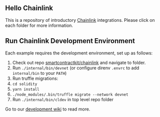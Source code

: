 ## Hello Chainlink

This is a repository of introductory [Chainlink](https://github.com/smartcontractkit/chainlink) integrations.
Please click on each folder for more information.

## Run Chainlink Development Environment

Each example requires the development environment, set up as follows:

1. Check out repo [smartcontractkit/chainlink](https://github.com/smartcontractkit/chainlink) and navigate to folder.
2. Run `./internal/bin/devnet` (or configure direnv `.envrc` to add `internal/bin` to your `PATH`)
3. Run truffle migrations:
  1. `cd solidity`
  2. `yarn install`
  3. `./node_modules/.bin/truffle migrate --network devnet`
4. Run `./internal/bin/cldev` in top level repo folder

Go to our [development wiki](https://github.com/smartcontractkit/chainlink/wiki/Development-Tips) to read more.
